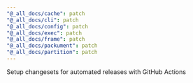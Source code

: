 ```yaml
---
"@_all_docs/cache": patch
"@_all_docs/cli": patch
"@_all_docs/config": patch
"@_all_docs/exec": patch
"@_all_docs/frame": patch
"@_all_docs/packument": patch
"@_all_docs/partition": patch
---
```


Setup changesets for automated releases with GitHub Actions
